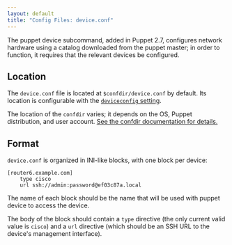 ```yaml
---
layout: default
title: "Config Files: device.conf"
---
```


[deviceconfig]: /references/3.stable/configuration.html#deviceconfig

The puppet device subcommand, added in Puppet 2.7, configures network hardware using a catalog downloaded from the puppet master; in order to function, it requires that the relevant devices be configured.

## Location

The `device.conf` file is located at `$confdir/device.conf` by default. Its location is configurable with the [`deviceconfig` setting][deviceconfig].

The location of the `confdir` varies; it depends on the OS, Puppet distribution, and user account. [See the confdir documentation for details.][confdir]

[confdir]: ./dirs_confdir.html

## Format

`device.conf` is organized in INI-like blocks, with one block per device:

    [router6.example.com]
        type cisco
        url ssh://admin:password@ef03c87a.local

The name of each block should be the name that will be used with puppet device to access the device.

The body of the block should contain a `type` directive (the only current valid value is `cisco`) and a `url` directive (which should be an SSH URL to the device's management interface).

